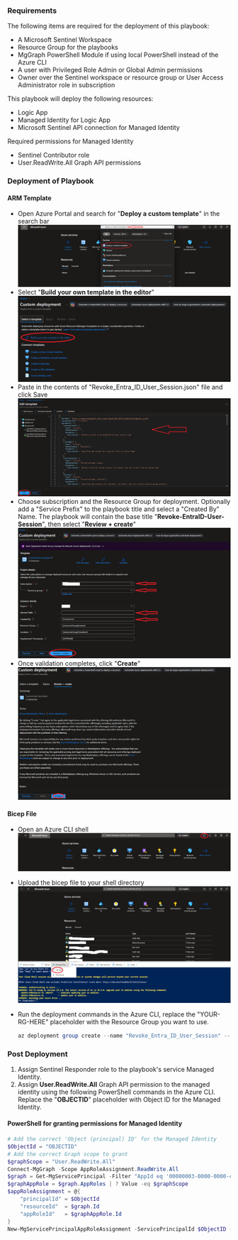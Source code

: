 ### Requirements
The following items are required for the deployment of this playbook:
- A Microsoft Sentinel Workspace
- Resource Group for the playbooks
- MgGraph PowerShell Module if using local PowerShell instead of the Azure CLI
- A user with Privileged Role Admin or Global Admin permissions
- Owner over the Sentinel workspace or resource group or User Access Administrator role in subscription

This playbook will deploy the following resources:
- Logic App
- Managed Identity for Logic App
- Microsoft Sentinel API connection for Managed Identity
    
Required permissions for Managed Identity
- Sentinel Contributor role
- User.ReadWrite.All Graph API permissions

### Deployment of Playbook

#### ARM Template

  - Open Azure Portal and search for "**Deploy a custom template**" in the search bar
  ![alt text](images/deploycustomtemplate_01.png)
  - Select "**Build your own template in the editor**"
  ![alt text](images/deploycustomtemplate_02.png)
  - Paste in the contents of "Revoke_Entra_ID_User_Session.json" file and click Save
  ![alt text](images/deploycustomtemplate_03.png)
  - Choose subscription and the Resource Group for deployment. Optionally add a "Service Prefix" to the playbook title and select a "Created By" Name. The playbook will contain the base title "**Revoke-EntraID-User-Session**", then select "**Review + create**"
  ![alt text](images/deploycustomtemplate_04.png)
  - Once validation completes, click "**Create**"
  ![alt text](images/deploycustomtemplate_05.png)


#### Bicep File

  - Open an Azure CLI shell
  ![alt text](images/bicep_01.png)
  - Upload the bicep file to your shell directory
  ![alt text](images/bicep_02.png)
  - Run the deployment commands in the Azure CLI, replace the "YOUR-RG-HERE" placeholder with the Resource Group you want to use.
  
      ```powershell
      az deployment group create --name "Revoke_Entra_ID_User_Session" --resource-group "YOUR-RG-HERE" --template-file revoke_entra_id_user_session.bicep
      ```

### Post Deployment

1. Assign Sentinel Responder role to the playbook's service Managed Identity.
2. Assign **User.ReadWrite.All** Graph API permission to the managed identity using the following PowerShell commands in the Azure CLI. Replace the "**OBJECTID**" placeholder with Object ID for the Managed Identity.

#### PowerShell for granting permissions for Managed Identity

```powershell
# Add the correct 'Object (principal) ID' for the Managed Identity
$ObjectId = "OBJECTID"
# Add the correct Graph scope to grant
$graphScope = "User.ReadWrite.All"
Connect-MgGraph -Scope AppRoleAssignment.ReadWrite.All
$graph = Get-MgServicePrincipal -Filter "AppId eq '00000003-0000-0000-c000-000000000000'"
$graphAppRole = $graph.AppRoles | ? Value -eq $graphScope
$appRoleAssignment = @{
    "principalId" = $ObjectId
    "resourceId"  = $graph.Id
    "appRoleId"   = $graphAppRole.Id
}
New-MgServicePrincipalAppRoleAssignment -ServicePrincipalId $ObjectID -BodyParameter $appRoleAssignment | Format-List
```
